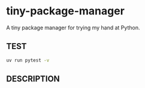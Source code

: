# tiny-package-manager
A tiny package manager for trying my hand at Python.

## TEST

```bash
uv run pytest -v
```

## DESCRIPTION

